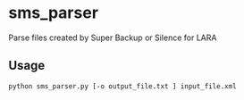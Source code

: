 # sms_parser
Parse files created by Super Backup or Silence for LARA

## Usage

```
python sms_parser.py [-o output_file.txt ] input_file.xml
```
